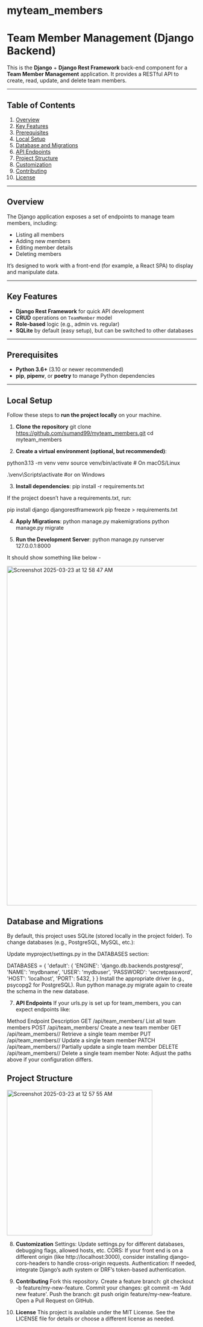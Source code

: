 # myteam_members

# Team Member Management (Django Backend)

This is the **Django** + **Django Rest Framework** back-end component for a **Team Member Management** application. It provides a RESTful API to create, read, update, and delete team members.

---

## Table of Contents
1. [Overview](#overview)
2. [Key Features](#key-features)
3. [Prerequisites](#prerequisites)
4. [Local Setup](#localsetup)
5. [Database and Migrations](#database-and-migrations)
6. [API Endpoints](#api-endpoints)
7. [Project Structure](#project-structure)
8. [Customization](#customization)
9. [Contributing](#contributing)
10. [License](#license)

---

## Overview

The Django application exposes a set of endpoints to manage team members, including:

- Listing all members
- Adding new members
- Editing member details
- Deleting members

It’s designed to work with a front-end (for example, a React SPA) to display and manipulate data.

---

## Key Features

- **Django Rest Framework** for quick API development
- **CRUD** operations on `TeamMember` model
- **Role-based** logic (e.g., admin vs. regular)
- **SQLite** by default (easy setup), but can be switched to other databases

---


## Prerequisites

- **Python 3.6+** (3.10 or newer recommended)
- **pip**, **pipenv**, or **poetry** to manage Python dependencies

---

## Local Setup

Follow these steps to **run the project locally** on your machine.

1. **Clone the repository**
   git clone https://github.com/sumand99/myteam_members.git
   cd myteam_members


2. **Create a virtual environment (optional, but recommended)**:

python3.13 -m venv venv
source venv/bin/activate  # On macOS/Linux


.\venv\Scripts\activate  #or on Windows

3. **Install dependencies**:
pip install -r requirements.txt

If the project doesn’t have a requirements.txt, run:

pip install django djangorestframework
pip freeze > requirements.txt

4. **Apply Migrations**:
python manage.py makemigrations
python manage.py migrate

5. **Run the Development Server**:
python manage.py runserver 127.0.0.1:8000


It should show something like below - 

<img width="900" alt="Screenshot 2025-03-23 at 12 58 47 AM" src="https://github.com/user-attachments/assets/1fd0b730-1427-4588-a43f-be68084cf0a6" />

## Database and Migrations
By default, this project uses SQLite (stored locally in the project folder). To change databases (e.g., PostgreSQL, MySQL, etc.):

Update myproject/settings.py in the DATABASES section:

DATABASES = {
    'default': {
        'ENGINE': 'django.db.backends.postgresql',
        'NAME': 'mydbname',
        'USER': 'mydbuser',
        'PASSWORD': 'secretpassword',
        'HOST': 'localhost',
        'PORT': 5432,
    }
}
Install the appropriate driver (e.g., psycopg2 for PostgreSQL).
Run python manage.py migrate again to create the schema in the new database.



7. **API Endpoints**
If your urls.py is set up for team_members, you can expect endpoints like:

Method	Endpoint	Description
GET	/api/team_members/	List all team members
POST	/api/team_members/	Create a new team member
GET	/api/team_members/<id>/	Retrieve a single team member
PUT	/api/team_members/<id>/	Update a single team member
PATCH	/api/team_members/<id>/	Partially update a single team member
DELETE	/api/team_members/<id>/	Delete a single team member
Note: Adjust the paths above if your configuration differs.


## Project Structure 

<img width="386" alt="Screenshot 2025-03-23 at 12 57 55 AM" src="https://github.com/user-attachments/assets/9e504452-d2da-40bb-9aac-5bb52c81d943" />

    
8. **Customization**
Settings: Update settings.py for different databases, debugging flags, allowed hosts, etc.
CORS: If your front end is on a different origin (like http://localhost:3000), consider installing django-cors-headers to handle cross-origin requests.
Authentication: If needed, integrate Django’s auth system or DRF’s token-based authentication.


9. **Contributing**
Fork this repository.
Create a feature branch: git checkout -b feature/my-new-feature.
Commit your changes: git commit -m 'Add new feature'.
Push the branch: git push origin feature/my-new-feature.
Open a Pull Request on GitHub.


10. **License**
This project is available under the MIT License. See the LICENSE file for details or choose a different license as needed.
 
